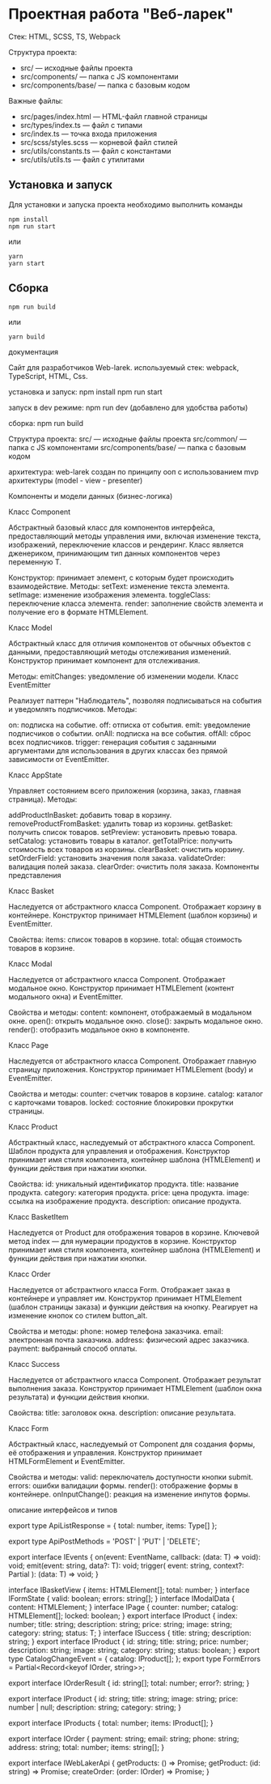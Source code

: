 # Проектная работа "Веб-ларек"

Стек: HTML, SCSS, TS, Webpack

Структура проекта:
- src/ — исходные файлы проекта
- src/components/ — папка с JS компонентами
- src/components/base/ — папка с базовым кодом

Важные файлы:
- src/pages/index.html — HTML-файл главной страницы
- src/types/index.ts — файл с типами
- src/index.ts — точка входа приложения
- src/scss/styles.scss — корневой файл стилей
- src/utils/constants.ts — файл с константами
- src/utils/utils.ts — файл с утилитами

## Установка и запуск
Для установки и запуска проекта необходимо выполнить команды

```
npm install
npm run start
```

или

```
yarn
yarn start
```
## Сборка

```
npm run build
```

или

```
yarn build
```
документация 

Сайт для разработчиков Web-larek.
используемый стек: webpack, TypeScript, HTML, Css.

установка и запуск:
npm install
npm run start

запуск в dev режиме: npm run dev  (добавлено для удобства работы)

сборка: npm run build

Структура проекта:
src/ — исходные файлы проекта
src/common/ — папка с JS компонентами
src/components/base/ — папка с базовым кодом

архитектура:
web-larek создан по принципу ооп с использованием mvp архитектуры (model - view - presenter)

Компоненты и модели данных (бизнес-логика)

Класс Component

Абстрактный базовый класс для компонентов интерфейса, предоставляющий методы управления ими, включая изменение текста, изображений, переключение классов и рендеринг. Класс является дженериком, принимающим тип данных компонентов через переменную T.

Конструктор: принимает элемент, с которым будет происходить взаимодействие.
Методы:
setText: изменение текста элемента.
setImage: изменение изображения элемента.
toggleClass: переключение класса элемента.
render: заполнение свойств элемента и получение его в формате HTMLElement.

Класс Model

Абстрактный класс для отличия компонентов от обычных объектов с данными, предоставляющий методы отслеживания изменений. Конструктор принимает компонент для отслеживания.

Методы:
emitChanges: уведомление об изменении модели.
Класс EventEmitter

Реализует паттерн "Наблюдатель", позволяя подписываться на события и уведомлять подписчиков. Методы:

on: подписка на событие.
off: отписка от события.
emit: уведомление подписчиков о событии.
onAll: подписка на все события.
offAll: сброс всех подписчиков.
trigger: генерация события с заданными аргументами для использования в других классах без прямой зависимости от EventEmitter.

Класс AppState

Управляет состоянием всего приложения (корзина, заказ, главная страница). Методы:

addProductInBasket: добавить товар в корзину.
removeProductFromBasket: удалить товар из корзины.
getBasket: получить список товаров.
setPreview: установить превью товара.
setCatalog: установить товары в каталог.
getTotalPrice: получить стоимость всех товаров из корзины.
clearBasket: очистить корзину.
setOrderField: установить значения поля заказа.
validateOrder: валидация полей заказа.
clearOrder: очистить поля заказа.
Компоненты представления

Класс Basket

Наследуется от абстрактного класса Component. Отображает корзину в контейнере. Конструктор принимает HTMLElement (шаблон корзины) и EventEmitter.

Свойства:
items: список товаров в корзине.
total: общая стоимость товаров в корзине.

Класс Modal

Наследуется от абстрактного класса Component. Отображает модальное окно. Конструктор принимает HTMLElement (контент модального окна) и EventEmitter.

Свойства и методы:
content: компонент, отображаемый в модальном окне.
open(): открыть модальное окно.
close(): закрыть модальное окно.
render(): отобразить модальное окно в компоненте.

Класс Page

Наследуется от абстрактного класса Component. Отображает главную страницу приложения. Конструктор принимает HTMLElement (body) и EventEmitter.

Свойства и методы:
counter: счетчик товаров в корзине.
catalog: каталог с карточками товаров.
locked: состояние блокировки прокрутки страницы.

Класс Product

Абстрактный класс, наследуемый от абстрактного класса Component. Шаблон продукта для управления и отображения. Конструктор принимает имя стиля компонента, контейнер шаблона (HTMLElement) и функции действия при нажатии кнопки.

Свойства:
id: уникальный идентификатор продукта.
title: название продукта.
category: категория продукта.
price: цена продукта.
image: ссылка на изображение продукта.
description: описание продукта.

Класс BasketItem

Наследуется от Product для отображения товаров в корзине. Ключевой метод index — для нумерации продуктов в корзине. Конструктор принимает имя стиля компонента, контейнер шаблона (HTMLElement) и функции действия при нажатии кнопки.

Класс Order

Наследуется от абстрактного класса Form. Отображает заказ в контейнере и управляет им. Конструктор принимает HTMLElement (шаблон страницы заказа) и функции действия на кнопку. Реагирует на изменение кнопок со стилем button_alt.

Свойства и методы:
phone: номер телефона заказчика.
email: электронная почта заказчика.
address: физический адрес заказчика.
payment: выбранный способ оплаты.

Класс Success

Наследуется от абстрактного класса Component. Отображает результат выполнения заказа. Конструктор принимает HTMLElement (шаблон окна результата) и функции действия кнопки.

Свойства:
title: заголовок окна.
description: описание результата.

Класс Form

Абстрактный класс, наследуемый от Component для создания формы, её отображения и управления. Конструктор принимает HTMLFormElement и EventEmitter.

Свойства и методы:
valid: переключатель доступности кнопки submit.
errors: ошибки валидации формы.
render(): отображение формы в контейнере.
onInputChange(): реакция на изменение инпутов формы.

описание интерфейсов и типов

export type ApiListResponse<Type> = {
    total: number,
    items: Type[]
};

export type ApiPostMethods = 'POST' | 'PUT' | 'DELETE';

export interface IEvents {
	on<T extends object>(event: EventName, callback: (data: T) => void): void;
	emit<T extends object>(event: string, data?: T): void;
	trigger<T extends object>(
		event: string,
		context?: Partial<T>
	): (data: T) => void;
}

interface IBasketView {
  items: HTMLElement[];
  total: number;
}
interface IFormState {
  valid: boolean;
  errors: string[];
}
interface IModalData {
	content: HTMLElement;
}
interface IPage {
  counter: number;
  catalog: HTMLElement[];
  locked: boolean;
}
export interface IProduct<T> {
	index: number;
	title: string;
	description: string;
	price: string;
	image: string;
	category: string;
	status: T;
}
interface ISuccess {
	title: string;
	description: string;
}
export interface IProduct {
  id: string;
  title: string;
  price: number;
  description: string;
  image: string;
  category: string;
  status: boolean;
}
export type CatalogChangeEvent = {
  catalog: IProduct[];
};
export type FormErrors = Partial<Record<keyof IOrder, string>>;

export interface IOrderResult {
	id: string[];
	total: number;
	error?: string;
}

export interface IProduct {
	id: string;
	title: string;
	image: string;
	price: number | null;
	description: string;
	category: string;
}

export interface IProducts {
	total: number;
	items: IProduct[];
}

export interface IOrder {
	payment: string;
	email: string;
	phone: string;
	address: string;
	total: number;
	items: string[];
}

export interface IWebLakerApi {
	getProducts: () => Promise<IProducts>;
	getProduct: (id: string) => Promise<IProduct>;
	createOrder: (order: IOrder) => Promise<IOrderResult>;
}